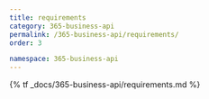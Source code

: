 ```yaml
---
title: requirements
category: 365-business-api
permalink: /365-business-api/requirements/
order: 3

namespace: 365-business-api
---
```


{% tf _docs/365-business-api/requirements.md %}